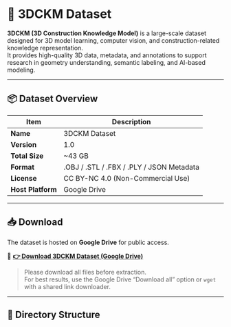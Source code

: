 # 🧱 3DCKM Dataset

**3DCKM (3D Construction Knowledge Model)** is a large-scale dataset designed for 3D model learning, computer vision, and construction-related knowledge representation.  
It provides high-quality 3D data, metadata, and annotations to support research in geometry understanding, semantic labeling, and AI-based modeling.

---

## 📦 Dataset Overview

| Item | Description |
|------|--------------|
| **Name** | 3DCKM Dataset |
| **Version** | 1.0 |
| **Total Size** | ~43 GB |
| **Format** | .OBJ / .STL / .FBX / .PLY / JSON Metadata |
| **License** | CC BY-NC 4.0 (Non-Commercial Use) |
| **Host Platform** | Google Drive |

---

## 📥 Download

The dataset is hosted on **Google Drive** for public access.

🔗 **[👉 Download 3DCKM Dataset (Google Drive)](https://drive.google.com/drive/folders/1qVRvR847noCDPFYs3oZ7_vBibmiLEwc1?usp=sharing)**

> Please download all files before extraction.  
> For best results, use the Google Drive “Download all” option or `wget` with a shared link downloader.

---

## 📂 Directory Structure

